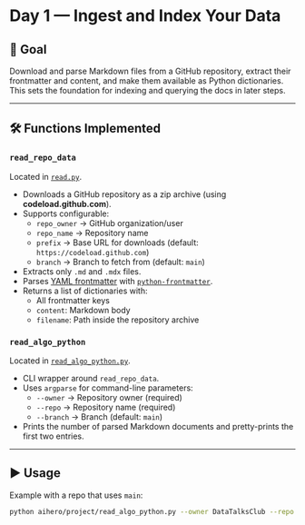 # Day 1 — Ingest and Index Your Data

## 📌 Goal
Download and parse Markdown files from a GitHub repository, extract their frontmatter and content, and make them available as Python dictionaries.
This sets the foundation for indexing and querying the docs in later steps.

---

## 🛠️ Functions Implemented

### `read_repo_data`
Located in [`read.py`](./read.py).

- Downloads a GitHub repository as a zip archive (using **codeload.github.com**).
- Supports configurable:
  - `repo_owner` → GitHub organization/user
  - `repo_name` → Repository name
  - `prefix` → Base URL for downloads (default: `https://codeload.github.com`)
  - `branch` → Branch to fetch from (default: `main`)
- Extracts only `.md` and `.mdx` files.
- Parses [YAML frontmatter](https://jekyllrb.com/docs/front-matter/) with [`python-frontmatter`](https://github.com/eyeseast/python-frontmatter).
- Returns a list of dictionaries with:
  - All frontmatter keys
  - `content`: Markdown body
  - `filename`: Path inside the repository archive

### `read_algo_python`
Located in [`read_algo_python.py`](./read_algo_python.py).

- CLI wrapper around `read_repo_data`.
- Uses `argparse` for command-line parameters:
  - `--owner` → Repository owner (required)
  - `--repo` → Repository name (required)
  - `--branch` → Branch (default: `main`)
- Prints the number of parsed Markdown documents and pretty-prints the first two entries.

---

## ▶️ Usage

Example with a repo that uses `main`:

```bash
python aihero/project/read_algo_python.py --owner DataTalksClub --repo faq
